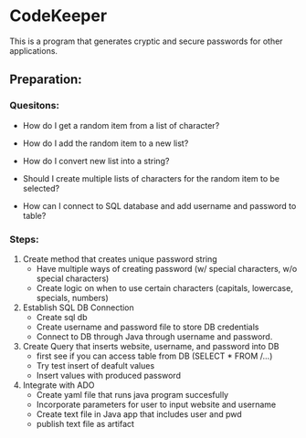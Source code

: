 # CodeKeeper
This is a program that generates cryptic and secure passwords for other applications.

## Preparation:

### Quesitons:

* How do I get a random item from a list of character?

* How do I add the random item to a new list?

* How do I convert new list into a string? 

* Should I create multiple lists of characters for the random item to be selected?

* How can I connect to SQL database and add username and password to table?

### Steps:

1. Create method that creates unique password string
   - Have multiple ways of creating password (w/ special characters, w/o special characters)
   - Create logic on when to use certain characters (capitals, lowercase, specials, numbers)
2. Establish SQL DB Connection
   - Create sql db
   - Create username and password file to store DB credentials
   - Connect to DB through Java through username and password.
3. Create Query that inserts website, username, and password into DB
   - first see if you can access table from DB (SELECT * FROM /...)
   - Try test insert of deafult values
   - Insert values with produced password
4. Integrate with ADO
   - Create yaml file that runs java program succesfully
   - Incorporate parameters for user to input website and username
   - Create text file in Java app that includes user and pwd
   - publish text file as artifact